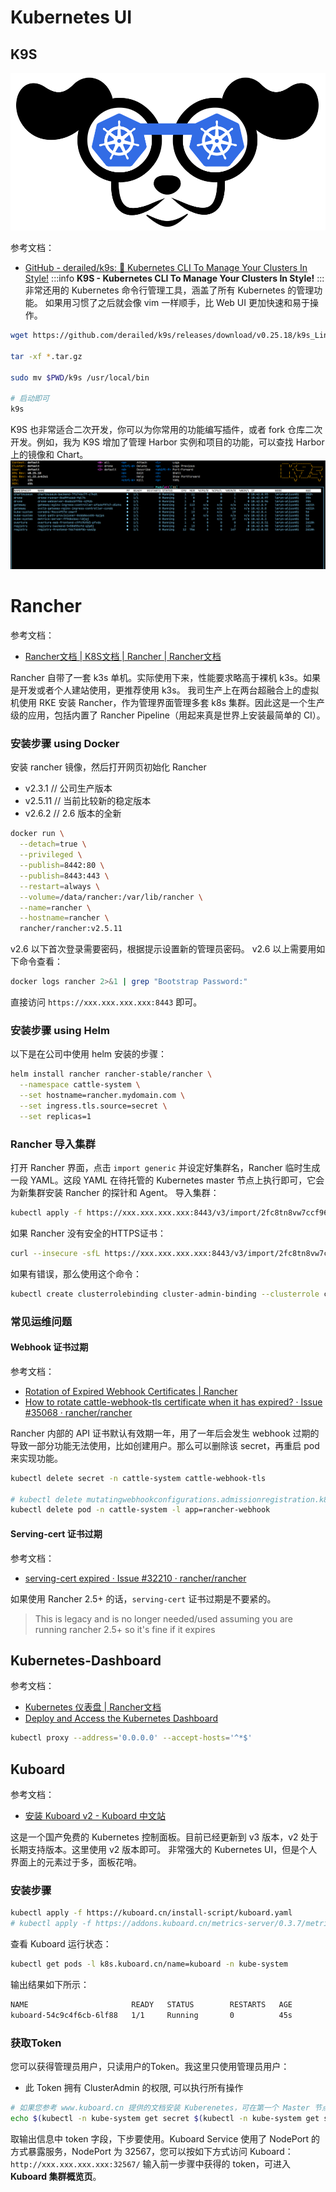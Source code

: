 
# Kubernetes UI

## K9S
![image.png](./../assets/1645719729527-7890d912-e808-4a1e-bb10-96b257d4df63.png)

参考文档：

- [GitHub - derailed/k9s: 🐶 Kubernetes CLI To Manage Your Clusters In Style!](https://github.com/derailed/k9s)
:::info
**K9S - Kubernetes CLI To Manage Your Clusters In Style!**
:::
非常还用的 Kubernetes 命令行管理工具，涵盖了所有 Kubernetes 的管理功能。
如果用习惯了之后就会像 vim 一样顺手，比 Web UI 更加快速和易于操作。
```bash
wget https://github.com/derailed/k9s/releases/download/v0.25.18/k9s_Linux_x86_64.tar.gz

tar -xf *.tar.gz

sudo mv $PWD/k9s /usr/local/bin

# 启动即可
k9s
```
K9S 也非常适合二次开发，你可以为你常用的功能编写插件，或者 fork 仓库二次开发。例如，我为 K9S 增加了管理 Harbor 实例和项目的功能，可以查找 Harbor 上的镜像和 Chart。
![image.png](./../assets/1645719540088-85e908a6-9371-44c1-bf68-53dfab5c817e.png)


# Rancher
参考文档：

- [Rancher文档 | K8S文档 | Rancher | Rancher文档](https://docs.rancher.cn/docs/rke/%E5%AE%89%E8%A3%85%E6%AD%A5%E9%AA%A4/_index)

Rancher 自带了一套 k3s 单机。实际使用下来，性能要求略高于裸机 k3s。如果是开发或者个人建站使用，更推荐使用 k3s。
我司生产上在两台超融合上的虚拟机使用 RKE 安装 Rancher，作为管理界面管理多套 k8s 集群。因此这是一个生产级的应用，包括内置了 Rancher Pipeline（用起来真是世界上安装最简单的 CI）。

### 安装步骤 using Docker
安装 rancher 镜像，然后打开网页初始化 Rancher

- v2.3.1  // 公司生产版本
- v2.5.11 // 当前比较新的稳定版本
- v2.6.2 // 2.6 版本的全新
```bash
docker run \
  --detach=true \
  --privileged \
  --publish=8442:80 \
  --publish=8443:443 \
  --restart=always \
  --volume=/data/rancher:/var/lib/rancher \
  --name=rancher \
  --hostname=rancher \
  rancher/rancher:v2.5.11
```
v2.6 以下首次登录需要密码，根据提示设置新的管理员密码。
v2.6 以上需要用如下命令查看：
```bash
docker logs rancher 2>&1 | grep "Bootstrap Password:"
```
直接访问 `https://xxx.xxx.xxx.xxx:8443` 即可。

### 安装步骤 using Helm
以下是在公司中使用 helm 安装的步骤：
```bash
helm install rancher rancher-stable/rancher \
  --namespace cattle-system \
  --set hostname=rancher.mydomain.com \
  --set ingress.tls.source=secret \
  --set replicas=1
```

### Rancher 导入集群
打开 Rancher 界面，点击 `import generic` 并设定好集群名，Rancher 临时生成一段 YAML。这段 YAML 在待托管的 Kubernetes master 节点上执行即可，它会为新集群安装 Rancher 的探针和 Agent。
导入集群：
```bash
kubectl apply -f https://xxx.xxx.xxx.xxx:8443/v3/import/2fc8tn8vw7ccf96mqx5tcjkjb6wbt7kpgvmlslrjqx9w4x5k5z85h9_c-m-fpgbd5zd.yaml
```
如果 Rancher 没有安全的HTTPS证书：
```bash
curl --insecure -sfL https://xxx.xxx.xxx.xxx:8443/v3/import/2fc8tn8vw7ccf96mqx5tcjkjb6wbt7kpgvmlslrjqx9w4x5k5z85h9_c-m-fpgbd5zd.yaml | kubectl apply -f -
```
如果有错误，那么使用这个命令：
```bash
kubectl create clusterrolebinding cluster-admin-binding --clusterrole cluster-admin --user <your username from your kubeconfig>
```

### 常见运维问题

#### Webhook 证书过期
参考文档：

- [Rotation of Expired Webhook Certificates | Rancher](https://rancher.com/docs/rancher/v2.6/en/troubleshooting/expired-webhook-certificates/)
- [How to rotate cattle-webhook-tls certificate when it has expired? · Issue #35068 · rancher/rancher](https://github.com/rancher/rancher/issues/35068)

Rancher 内部的 API 证书默认有效期一年，用了一年后会发生 webhook 过期的导致一部分功能无法使用，比如创建用户。那么可以删除该 secret，再重启 pod 来实现功能。
```bash
kubectl delete secret -n cattle-system cattle-webhook-tls

# kubectl delete mutatingwebhookconfigurations.admissionregistration.k8s.io --ignore-not-found=true rancher.cattle.io
kubectl delete pod -n cattle-system -l app=rancher-webhook
```

#### Serving-cert 证书过期
参考文档：

- [serving-cert expired · Issue #32210 · rancher/rancher](https://github.com/rancher/rancher/issues/32210)

如果使用 Rancher 2.5+ 的话，`serving-cert` 证书过期是不要紧的。
> This is legacy and is no longer needed/used assuming you are running rancher 2.5+ so it's fine if it expires


## Kubernetes-Dashboard
参考文档：

- [Kubernetes 仪表盘 | Rancher文档](https://docs.rancher.cn/docs/k3s/installation/kube-dashboard/_index)
- [Deploy and Access the Kubernetes Dashboard](https://kubernetes.io/docs/tasks/access-application-cluster/web-ui-dashboard/)
```bash
kubectl proxy --address='0.0.0.0' --accept-hosts='^*$'
```

## Kuboard
参考文档：

- [安装 Kuboard v2 - Kuboard 中文站](https://kuboard.cn/install/install-dashboard.html)

这是一个国产免费的 Kubernetes 控制面板。目前已经更新到 v3 版本，v2 处于长期支持版本。这里使用 v2 版本即可。
非常强大的 Kubernetes UI，但是个人界面上的元素过于多，面板花哨。

### 安装步骤
```bash
kubectl apply -f https://kuboard.cn/install-script/kuboard.yaml
# kubectl apply -f https://addons.kuboard.cn/metrics-server/0.3.7/metrics-server.yaml
```
查看 Kuboard 运行状态：
```bash
kubectl get pods -l k8s.kuboard.cn/name=kuboard -n kube-system
```
输出结果如下所示：
```bash
NAME                       READY   STATUS        RESTARTS   AGE
kuboard-54c9c4f6cb-6lf88   1/1     Running       0          45s
```

### 获取Token
您可以获得管理员用户，只读用户的Token。我这里只使用管理员用户：

- 此 Token 拥有 ClusterAdmin 的权限, 可以执行所有操作
```bash
# 如果您参考 www.kuboard.cn 提供的文档安装 Kuberenetes，可在第一个 Master 节点上执行此命令
echo $(kubectl -n kube-system get secret $(kubectl -n kube-system get secret | grep ^kuboard-user | awk '{print $1}') -o go-template='{{.data.token}}' | base64 -d)
```
取输出信息中 token 字段，下步要使用。Kuboard Service 使用了 NodePort 的方式暴露服务，NodePort 为 32567，您可以按如下方式访问 Kuboard：`http://xxx.xxx.xxx.xxx:32567/`
输入前一步骤中获得的 token，可进入 **Kuboard 集群概览页**。
